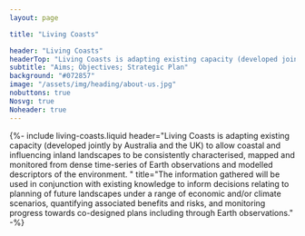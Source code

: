 ```yaml
---
layout: page

title: "Living Coasts"

header: "Living Coasts"
headerTop: "Living Coasts is adapting existing capacity (developed jointly by Australia and the UK) to allow coastal and influencing inland landscapes to be consistently characterised, mapped and monitored from dense time-series of Earth observations and modelled descriptors of the environment.  "
subtitle: "Aims; Objectives; Strategic Plan"
background: "#072857"
image: "/assets/img/heading/about-us.jpg"
nobuttons: true
Nosvg: true
Noheader: true
---
```


{%-
include living-coasts.liquid
header="Living Coasts is adapting existing capacity (developed jointly by Australia and the UK) to allow coastal and influencing inland landscapes to be consistently characterised, mapped and monitored from dense time-series of Earth observations and modelled descriptors of the environment.  "
title="The information gathered will be used in conjunction with existing knowledge to inform decisions relating to planning of future landscapes under a range of economic and/or climate scenarios, quantifying associated benefits and risks, and monitoring progress towards co-designed plans including through Earth observations."
-%}

